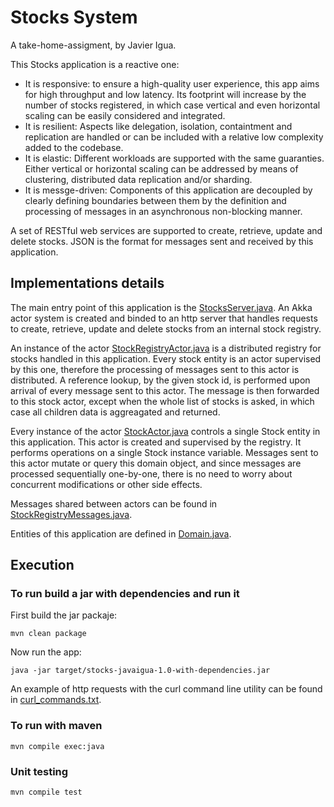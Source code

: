 # Stocks System
A take-home-assigment, by Javier Igua.

This Stocks application is a reactive one:
* It is responsive: to ensure a high-quality user experience, this app aims for high throughput and low latency. Its footprint will increase by the number of stocks registered, in which case vertical and even horizontal scaling can be easily considered and integrated. 
* It is resilient: Aspects like delegation, isolation, containtment and replication are handled or can be included with a relative low complexity added to the codebase.
* It is elastic: Different workloads are supported with the same guaranties. Either vertical or horizontal scaling can be addressed by means of clustering, distributed data replication and/or sharding.
* It is messge-driven: Components of this application are decoupled by clearly defining boundaries between them by the definition and processing of messages in an asynchronous non-blocking manner.

A set of RESTful web services are supported to create, retrieve, update and delete stocks. JSON is the format for messages sent and received by this application.

## Implementations details

The main entry point of this application is the  [StocksServer.java](src/main/java/com/javaigua/stocks/api/StockServer.java). An Akka actor system is created and binded to an http server that handles requests to create, retrieve, update and delete stocks from an internal stock registry.

An instance of the actor [StockRegistryActor.java](src/main/java/com/javaigua/stocks/actors/StockRegistryActor.java) is a distributed registry for stocks handled in this application. Every stock entity is an actor supervised by this one, therefore the processing of messages sent to this actor is distributed. A reference lookup, by the given stock id, is performed upon arrival of every message sent to this actor. The message is then forwarded to this stock actor, except when the whole list of stocks is asked, in which case all children data is aggreagated and returned.

Every instance of the actor [StockActor.java](src/main/java/com/javaigua/stocks/actors/StockRegistryActor.java) controls a single Stock entity in this application. This actor is created and supervised by the registry. It performs operations on a single Stock instance variable. Messages sent to this actor mutate or query this domain object, and since messages are processed sequentially one-by-one, there is no need to worry about concurrent modifications or other side effects.

Messages shared between actors can be found in [StockRegistryMessages.java](src/main/java/com/javaigua/stocks/actors/StockRegistryMessages.java).

Entities of this application are defined in [Domain.java](src/main/java/com/javaigua/stocks/Domain.java).

## Execution

### To run build a jar with dependencies and run it
First build the jar packaje:
```
mvn clean package
```
Now run the app:
```
java -jar target/stocks-javaigua-1.0-with-dependencies.jar
```
An example of http requests with the curl command line utility can be found in [curl_commands.txt](src/test/resources/curl_commands.txt).

### To run with maven
```
mvn compile exec:java
```

### Unit testing 
```
mvn compile test
```